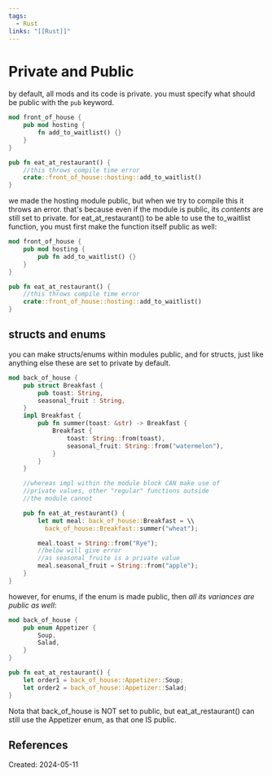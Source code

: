 ```yaml
---
tags:
  - Rust
links: "[[Rust]]"
---
```

# Private and Public
by default, all mods and its code is private. you must specify what should be public with the ```pub``` keyword.
```rust
mod front_of_house {
	pub mod hosting {
		fn add_to_waitlist() {}
	}
}

pub fn eat_at_restaurant() {
	//this throws compile time error
	crate::front_of_house::hosting::add_to_waitlist()
}
```

we made the hosting module public, but when we try to compile this it throws an error. that's because even if the module is public, its _contents_ are still set to private. for eat_at_restaurant() to be able to use the to_waitlist function, you must first make the function itself public as well:

```rust
mod front_of_house {
	pub mod hosting {
		pub fn add_to_waitlist() {}
	}
}

pub fn eat_at_restaurant() {
	//this throws compile time error
	crate::front_of_house::hosting::add_to_waitlist()
}
```

## structs and enums
you can make structs/enums within modules public, and for structs, just like anything else these are set to private by default.
```rust
mod back_of_house {
	pub struct Breakfast {
		pub toast: String,
		seasonal_fruit : String,
	}
	impl Breakfast {
		pub fn summer(toast: &str) -> Breakfast {
			Breakfast {
				toast: String::from(toast),
				seasonal_fruit: String::from("watermelon"),
			}
		}
	}

	//whereas impl within the module block CAN make use of
	//private values, other "regular" functions outside
	//the module cannot

	pub fn eat_at_restaurant() {
		let mut meal: back_of_house::Breakfast = \\
		  back_of_house::Breakfast::summer("wheat");

		meal.toast = String::from("Rye");
		//below will give error
		//as seasonal_fruite is a private value
		meal.seasonal_fruit = String::from("apple");
	}
}
```

however, for enums, if the enum is made public, then _all its variances are public as well_:
```rust
mod back_of_house {
	pub enum Appetizer {
		Soup,
		Salad,
	}
}

pub fn eat_at_restaurant() {
	let order1 = back_of_house::Appetizer::Soup;
	let order2 = back_of_house::Appetizer::Salad;
}
```

Nota that back_of_house is NOT set to public, but eat_at_restaurant() can still use the Appetizer enum, as that one IS public.
## References

Created: 2024-05-11